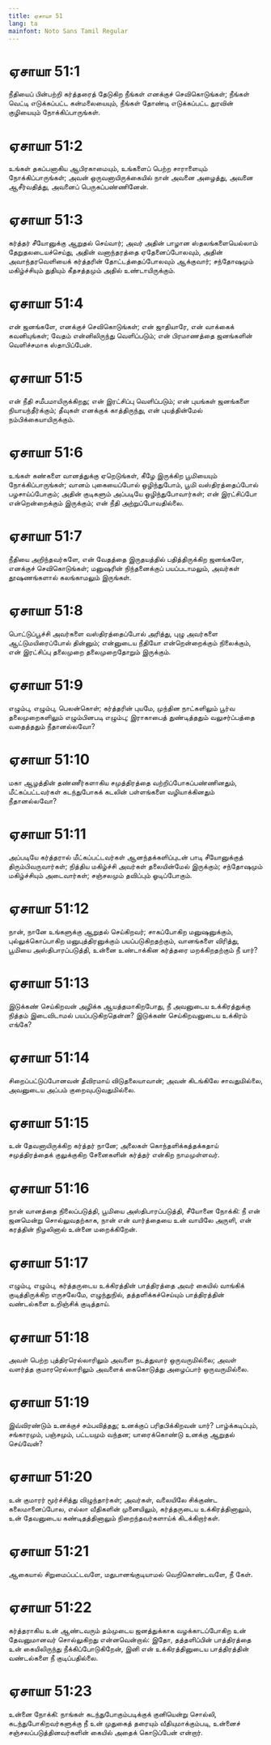 ```yaml
---
title: ஏசாயா 51
lang: ta
mainfont: Noto Sans Tamil Regular
---
```


# ஏசாயா 51:1

நீதியைப் பின்பற்றி கர்த்தரைத் தேடுகிற நீங்கள் எனக்குச் செவிகொடுங்கள்; நீங்கள் வெட்டி எடுக்கப்பட்ட கன்மலையையும், நீங்கள் தோண்டி எடுக்கப்பட்ட துரவின் குழியையும் நோக்கிப்பாருங்கள்.

# ஏசாயா 51:2

உங்கள் தகப்பனாகிய ஆபிரகாமையும், உங்களைப் பெற்ற சாராளையும் நோக்கிப்பாருங்கள்; அவன் ஒருவனாயிருக்கையில் நான் அவனை அழைத்து, அவனை ஆசீர்வதித்து, அவனைப் பெருகப்பண்ணினேன்.

# ஏசாயா 51:3

கர்த்தர் சீயோனுக்கு ஆறுதல் செய்வார்; அவர் அதின் பாழான ஸ்தலங்களையெல்லாம் தேறுதலடையச்செய்து, அதின் வனாந்தரத்தை ஏதேனைப்போலவும், அதின் அவாந்தரவெளியைக் கர்த்தரின் தோட்டத்தைப்போலவும் ஆக்குவார்; சந்தோஷமும் மகிழ்ச்சியும் துதியும் கீதசத்தமும் அதில் உண்டாயிருக்கும்.

# ஏசாயா 51:4

என் ஜனங்களே, எனக்குச் செவிகொடுங்கள்; என் ஜாதியாரே, என் வாக்கைக் கவனியுங்கள்; வேதம் என்னிலிருந்து வெளிப்படும்; என் பிரமாணத்தை ஜனங்களின் வெளிச்சமாக ஸ்தாபிப்பேன்.

# ஏசாயா 51:5

என் நீதி சமீபமாயிருக்கிறது; என் இரட்சிப்பு வெளிப்படும்; என் புயங்கள் ஜனங்களை நியாயந்தீர்க்கும்; தீவுகள் எனக்குக் காத்திருந்து, என் புயத்தின்மேல் நம்பிக்கையாயிருக்கும்.

# ஏசாயா 51:6

உங்கள் கண்களை வானத்துக்கு ஏறெடுங்கள், கீழே இருக்கிற பூமியையும் நோக்கிப்பாருங்கள்; வானம் புகையைப்போல் ஒழிந்துபோம், பூமி வஸ்திரத்தைப்போல் பழசாய்ப்போகும்; அதின் குடிகளும் அப்படியே ஒழிந்துபோவார்கள்; என் இரட்சிப்போ என்றென்றைக்கும் இருக்கும்; என் நீதி அற்றுப்போவதில்லை.

# ஏசாயா 51:7

நீதியை அறிந்தவர்களே, என் வேதத்தை இருதயத்தில் பதித்திருக்கிற ஜனங்களே, எனக்குச் செவிகொடுங்கள்; மனுஷரின் நிந்தனைக்குப் பயப்படாமலும், அவர்கள் தூஷணங்களால் கலங்காமலும் இருங்கள்.

# ஏசாயா 51:8

பொட்டுப்பூச்சி அவர்களை வஸ்திரத்தைப்போல் அரித்து, புழு அவர்களை ஆட்டுமயிரைப்போல் தின்னும்; என்னுடைய நீதியோ என்றென்றைக்கும் நிலைக்கும், என் இரட்சிப்பு தலைமுறை தலைமுறைதோறும் இருக்கும்.

# ஏசாயா 51:9

எழும்பு, எழும்பு, பெலன்கொள்; கர்த்தரின் புயமே, முந்தின நாட்களிலும் பூர்வ தலைமுறைகளிலும் எழும்பினபடி எழும்பு; இராகாபைத் துண்டித்ததும் வலுசர்ப்பத்தை வதைத்ததும் நீதானல்லவோ?

# ஏசாயா 51:10

மகா ஆழத்தின் தண்ணீர்களாகிய சமுத்திரத்தை வற்றிப்போகப்பண்ணினதும், மீட்கப்பட்டவர்கள் கடந்துபோகக் கடலின் பள்ளங்களை வழியாக்கினதும் நீதானல்லவோ?

# ஏசாயா 51:11

அப்படியே கர்த்தரால் மீட்கப்பட்டவர்கள் ஆனந்தக்களிப்புடன் பாடி சீயோனுக்குத் திரும்பிவருவார்கள்; நித்திய மகிழ்ச்சி அவர்கள் தலையின்மேல் இருக்கும்; சந்தோஷமும் மகிழ்ச்சியும் அடைவார்கள்; சஞ்சலமும் தவிப்பும் ஓடிப்போகும்.

# ஏசாயா 51:12

நான், நானே உங்களுக்கு ஆறுதல் செய்கிறவர்; சாகப்போகிற மனுஷனுக்கும், புல்லுக்கொப்பாகிற மனுபுத்திரனுக்கும் பயப்படுகிறதற்கும், வானங்களை விரித்து, பூமியை அஸ்திபாரப்படுத்தி, உன்னை உண்டாக்கின கர்த்தரை மறக்கிறதற்கும் நீ யார்?

# ஏசாயா 51:13

இடுக்கண் செய்கிறவன் அழிக்க ஆயத்தமாகிறபோது, நீ அவனுடைய உக்கிரத்துக்கு நித்தம் இடைவிடாமல் பயப்படுகிறதென்ன? இடுக்கண் செய்கிறவனுடைய உக்கிரம் எங்கே?

# ஏசாயா 51:14

சிறைப்பட்டுப்போனவன் தீவிரமாய் விடுதலையாவான்; அவன் கிடங்கிலே சாவதுமில்லை, அவனுடைய அப்பம் குறைவுபடுவதுமில்லை.

# ஏசாயா 51:15

உன் தேவனாயிருக்கிற கர்த்தர் நானே; அலைகள் கொந்தளிக்கத்தக்கதாய் சமுத்திரத்தைக் குலுக்குகிற சேனைகளின் கர்த்தர் என்கிற நாமமுள்ளவர்.

# ஏசாயா 51:16

நான் வானத்தை நிலைப்படுத்தி, பூமியை அஸ்திபாரப்படுத்தி, சீயோனை நோக்கி: நீ என் ஜனமென்று சொல்லுவதற்காக, நான் என் வார்த்தையை உன் வாயிலே அருளி, என் கரத்தின் நிழலினால் உன்னை மறைக்கிறேன்.

# ஏசாயா 51:17

எழும்பு, எழும்பு, கர்த்தருடைய உக்கிரத்தின் பாத்திரத்தை அவர் கையில் வாங்கிக் குடித்திருக்கிற எருசலேமே, எழுந்துநில், தத்தளிக்கச்செய்யும் பாத்திரத்தின் வண்டல்களை உறிஞ்சிக் குடித்தாய்.

# ஏசாயா 51:18

அவள் பெற்ற புத்திரரெல்லாரிலும் அவளை நடத்துவார் ஒருவருமில்லை; அவள் வளர்த்த குமாரரெல்லாரிலும் அவளைக் கைகொடுத்து அழைப்பார் ஒருவருமில்லை.

# ஏசாயா 51:19

இவ்விரண்டும் உனக்குச் சம்பவித்தது; உனக்குப் பரிதபிக்கிறவன் யார்? பாழ்க்கடிப்பும், சங்காரமும், பஞ்சமும், பட்டயமும் வந்தன; யாரைக்கொண்டு உனக்கு ஆறுதல் செய்வேன்?

# ஏசாயா 51:20

உன் குமாரர் மூர்ச்சித்து விழுந்தார்கள்; அவர்கள், வலையிலே சிக்குண்ட கலைமானைப்போல, எல்லா வீதிகளின் முனையிலும், கர்த்தருடைய உக்கிரத்தினாலும், உன் தேவனுடைய கண்டிதத்தினாலும் நிறைந்தவர்களாய்க் கிடக்கிறார்கள்.

# ஏசாயா 51:21

ஆகையால் சிறுமைப்பட்டவளே, மதுபானங்குடியாமல் வெறிகொண்டவளே, நீ கேள்.

# ஏசாயா 51:22

கர்த்தராகிய உன் ஆண்டவரும் தம்முடைய ஜனத்துக்காக வழக்காடப்போகிற உன் தேவனுமானவர் சொல்லுகிறது என்னவென்றால்: இதோ, தத்தளிப்பின் பாத்திரத்தை உன் கையிலிருந்து நீக்கிப்போடுகிறேன், இனி என் உக்கிரத்தினுடைய பாத்திரத்தின் வண்டல்களை நீ குடிப்பதில்லை.

# ஏசாயா 51:23

உன்னை நோக்கி: நாங்கள் கடந்துபோகும்படிக்குக் குனியென்று சொல்லி, கடந்துபோகிறவர்களுக்கு நீ உன் முதுகைத் தரையும் வீதியுமாக்கும்படி, உன்னைச் சஞ்சலப்படுத்தினவர்களின் கையில் அதைக் கொடுப்பேன் என்றார்.

